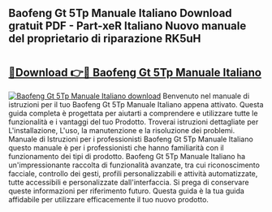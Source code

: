 ## Baofeng Gt 5Tp Manuale Italiano Download gratuit PDF - Part-xeR Italiano Nuovo manuale del proprietario di riparazione RK5uH

# <h2><a href="http://dfbjl8.blite.top/?on=Baofeng+Gt+5Tp+Manuale+Italiano">🔗Download 👉🔴 Baofeng Gt 5Tp Manuale Italiano</a></h2>

[![Baofeng Gt 5Tp Manuale Italiano download](https://i.imgur.com/lujVjoI.png)](http://dfbjl8.blite.top/?on=Baofeng+Gt+5Tp+Manuale+Italiano)
Benvenuto nel manuale di istruzioni per il tuo Baofeng Gt 5Tp Manuale Italiano appena attivato. Questa guida completa è progettata per aiutarti a comprendere e utilizzare tutte le funzionalità e i vantaggi del tuo Prodotto. Troverai istruzioni dettagliate per L'installazione, L'uso, la manutenzione e la risoluzione dei problemi. Manuale di Istruzioni per i professionisti Baofeng Gt 5Tp Manuale Italiano questo manuale è per i professionisti che hanno familiarità con il funzionamento dei tipi di prodotto. Baofeng Gt 5Tp Manuale Italiano ha un'impressionante raccolta di funzionalità avanzate, tra cui riconoscimento facciale, controllo dei gesti, profili personalizzabili e attività automatizzate, tutte accessibili e personalizzate dall'interfaccia. Si prega di conservare queste informazioni per riferimento futuro. Questa guida è la tua guida affidabile per utilizzare efficacemente il tuo nuovo prodotto.
